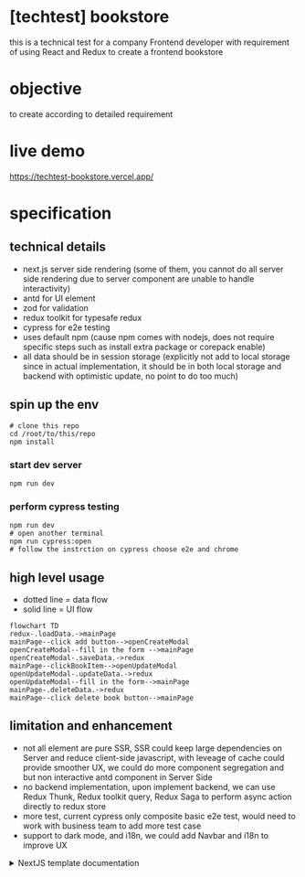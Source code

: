 # [techtest] bookstore

this is a technical test for a company Frontend developer with requirement of using React and Redux to create a frontend bookstore

# objective

to create according to detailed requirement

# live demo

https://techtest-bookstore.vercel.app/

# specification

## technical details

-   next.js server side rendering (some of them, you cannot do all server side rendering due to server component are unable to handle interactivity)
-   antd for UI element
-   zod for validation
-   redux toolkit for typesafe redux
-   cypress for e2e testing
-   uses default npm (cause npm comes with nodejs, does not require specific steps such as install extra package or corepack enable)
-   all data should be in session storage (explicitly not add to local storage since in actual implementation, it should be in both local storage and backend with optimistic update, no point to do too much)

## spin up the env

```shell
# clone this repo
cd /root/to/this/repo
npm install
```

### start dev server

```shell
npm run dev
```

### perform cypress testing

```shell
npm run dev
# open another terminal
npm run cypress:open
# follow the instrction on cypress choose e2e and chrome
```

## high level usage

-   dotted line = data flow
-   solid line = UI flow

```mermaid
flowchart TD
redux-.loadData.->mainPage
mainPage--click add button-->openCreateModal
openCreateModal--fill in the form -->mainPage
openCreateModal-.saveData.->redux
mainPage--clickBookItem-->openUpdateModal
openUpdateModal-.updateData.->redux
openUpdateModal--fill in the form-->mainPage
mainPage-.deleteData.->redux
mainPage--click delete book button-->mainPage

```

## limitation and enhancement

-   not all element are pure SSR, SSR could keep large dependencies on Server and reduce client-side javascript, with leveage of cache could provide smoother UX, we could do more component segregation and but non interactive antd component in Server Side
-   no backend implementation, upon implement backend, we can use Redux Thunk, Redux toolkit query, Redux Saga to perform async action directly to redux store
-   more test, current cypress only composite basic e2e test, would need to work with business team to add more test case
-   support to dark mode, and i18n, we could add Navbar and i18n to improve UX

<details>
<summary>NextJS template documentation</summary>
This is a [Next.js](https://nextjs.org/) project bootstrapped with [`create-next-app`](https://github.com/vercel/next.js/tree/canary/packages/create-next-app).

## Getting Started

First, run the development server:

```bash
npm run dev
# or
yarn dev
# or
pnpm dev
# or
bun dev
```

Open [http://localhost:3000](http://localhost:3000) with your browser to see the result.

You can start editing the page by modifying `app/page.tsx`. The page auto-updates as you edit the file.

This project uses [`next/font`](https://nextjs.org/docs/basic-features/font-optimization) to automatically optimize and load Inter, a custom Google Font.

## Learn More

To learn more about Next.js, take a look at the following resources:

-   [Next.js Documentation](https://nextjs.org/docs) - learn about Next.js features and API.
-   [Learn Next.js](https://nextjs.org/learn) - an interactive Next.js tutorial.

You can check out [the Next.js GitHub repository](https://github.com/vercel/next.js/) - your feedback and contributions are welcome!

## Deploy on Vercel

The easiest way to deploy your Next.js app is to use the [Vercel Platform](https://vercel.com/new?utm_medium=default-template&filter=next.js&utm_source=create-next-app&utm_campaign=create-next-app-readme) from the creators of Next.js.

Check out our [Next.js deployment documentation](https://nextjs.org/docs/deployment) for more details.

</details>
